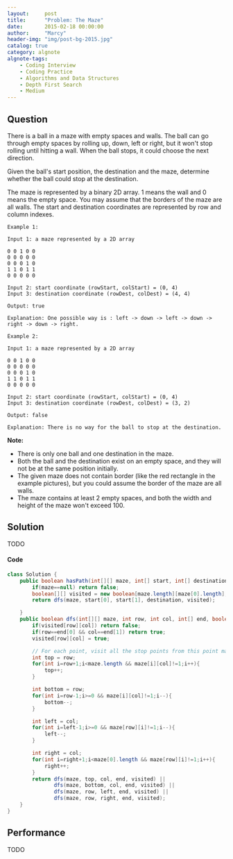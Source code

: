 ```yaml
---
layout:     post
title:      "Problem: The Maze"
date:       2015-02-18 00:00:00
author:     "Marcy"
header-img: "img/post-bg-2015.jpg"
catalog: true
category: algnote
algnote-tags:
    - Coding Interview
    - Coding Practice
    - Algorithms and Data Structures
    - Depth First Search
    - Medium
---
```


## Question

There is a ball in a maze with empty spaces and walls. The ball can go through empty spaces by rolling up, down, left or right, but it won't stop rolling until hitting a wall. When the ball stops, it could choose the next direction.

Given the ball's start position, the destination and the maze, determine whether the ball could stop at the destination.

The maze is represented by a binary 2D array. 1 means the wall and 0 means the empty space. You may assume that the borders of the maze are all walls. The start and destination coordinates are represented by row and column indexes.


```
Example 1:

Input 1: a maze represented by a 2D array

0 0 1 0 0
0 0 0 0 0
0 0 0 1 0
1 1 0 1 1
0 0 0 0 0

Input 2: start coordinate (rowStart, colStart) = (0, 4)
Input 3: destination coordinate (rowDest, colDest) = (4, 4)

Output: true

Explanation: One possible way is : left -> down -> left -> down -> right -> down -> right.
```
```
Example 2:

Input 1: a maze represented by a 2D array

0 0 1 0 0
0 0 0 0 0
0 0 0 1 0
1 1 0 1 1
0 0 0 0 0

Input 2: start coordinate (rowStart, colStart) = (0, 4)
Input 3: destination coordinate (rowDest, colDest) = (3, 2)

Output: false

Explanation: There is no way for the ball to stop at the destination.
```

**Note:**

- There is only one ball and one destination in the maze.
- Both the ball and the destination exist on an empty space, and they will not be at the same position initially.
- The given maze does not contain border (like the red rectangle in the example pictures), but you could assume the border of the maze are all walls.
- The maze contains at least 2 empty spaces, and both the width and height of the maze won't exceed 100.

## Solution
TODO 

#### Code
```java
class Solution {
    public boolean hasPath(int[][] maze, int[] start, int[] destination) {
        if(maze==null) return false;
        boolean[][] visited = new boolean[maze.length][maze[0].length];
        return dfs(maze, start[0], start[1], destination, visited);

    }
    public boolean dfs(int[][] maze, int row, int col, int[] end, boolean[][] visited){
        if(visited[row][col]) return false;
        if(row==end[0] && col==end[1]) return true;
        visited[row][col] = true;

        // For each point, visit all the stop points from this point may get to.
        int top = row;
        for(int i=row+1;i<maze.length && maze[i][col]!=1;i++){
            top++;
        }

        int bottom = row;
        for(int i=row-1;i>=0 && maze[i][col]!=1;i--){
            bottom--;
        }

        int left = col;
        for(int i=left-1;i>=0 && maze[row][i]!=1;i--){
            left--;
        }

        int right = col;
        for(int i=right+1;i<maze[0].length && maze[row][i]!=1;i++){
            right++;
        }
        return dfs(maze, top, col, end, visited) ||
               dfs(maze, bottom, col, end, visited) ||
               dfs(maze, row, left, end, visited) ||
               dfs(maze, row, right, end, visited);
    }
}
```

## Performance
TODO
